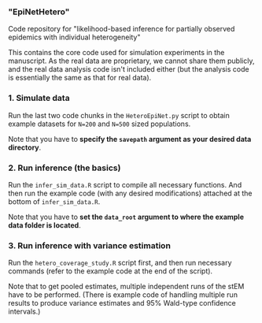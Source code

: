 ### "EpiNetHetero"
Code repository for "likelihood-based inference for partially observed epidemics with individual heterogeneity"

This contains the core code used for simulation experiments in the manuscript. 
As the real data are proprietary, we cannot share them publicly, and the real data analysis code isn't included either 
(but the analysis code is essentially the same as that for real data).

### 1. Simulate data
Run the last two code chunks in the `HeteroEpiNet.py` script to obtain example datasets for `N=200` and `N=500` sized populations.

Note that you have to **specify the `savepath` argument as your desired data directory**.

### 2. Run inference (the basics)
Run the `infer_sim_data.R` script to compile all necessary functions.
And then run the example code (with any desired modifications) attached at the bottom of `infer_sim_data.R`.

Note that you have to **set the `data_root` argument to where the example data folder is located**.

### 3. Run inference with variance estimation
Run the `hetero_coverage_study.R` script first, and then run necessary commands (refer to the example code at the end of the script).

Note that to get pooled estimates, multiple independent runs of the stEM have to be performed. 
(There is example code of handling multiple run results to produce variance estimates and 95% Wald-type confidence intervals.)
